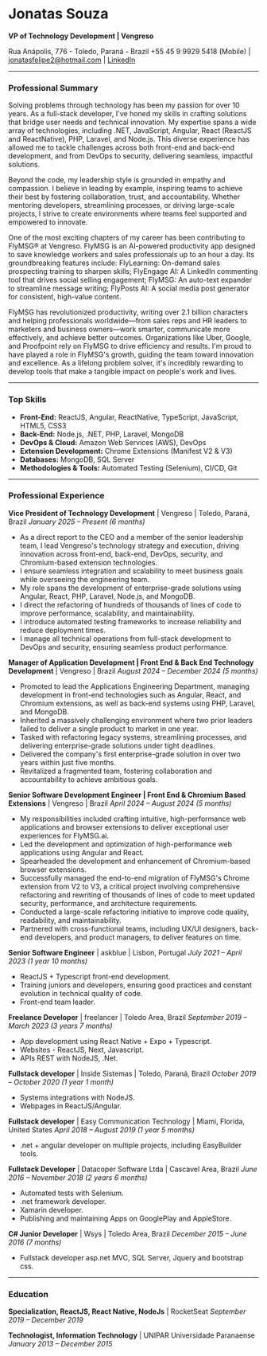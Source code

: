 # Jonatas Souza

**VP of Technology Development | Vengreso**

Rua Anápolis, 776 - Toledo, Paraná - Brazil
+55 45 9 9929 5418 (Mobile) | jonatasfelipe2@hotmail.com | [LinkedIn](http://www.linkedin.com/in/joonatassouza)

---

### Professional Summary

Solving problems through technology has been my passion for over 10 years. As a full-stack developer, I've honed my skills in crafting solutions that bridge user needs and technical innovation. My expertise spans a wide array of technologies, including .NET, JavaScript, Angular, React (ReactJS and ReactNative), PHP, Laravel, and Node.js. This diverse experience has allowed me to tackle challenges across both front-end and back-end development, and from DevOps to security, delivering seamless, impactful solutions.

Beyond the code, my leadership style is grounded in empathy and compassion. I believe in leading by example, inspiring teams to achieve their best by fostering collaboration, trust, and accountability. Whether mentoring developers, streamlining processes, or driving large-scale projects, I strive to create environments where teams feel supported and empowered to innovate.

One of the most exciting chapters of my career has been contributing to FlyMSG® at Vengreso. FlyMSG is an AI-powered productivity app designed to save knowledge workers and sales professionals up to an hour a day. Its groundbreaking features include: FlyLearning: On-demand sales prospecting training to sharpen skills; FlyEngage AI: A LinkedIn commenting tool that drives social selling engagement; FlyMSG: An auto-text expander to streamline message writing; FlyPosts AI: A social media post generator for consistent, high-value content.

FlyMSG has revolutionized productivity, writing over 2.1 billion characters and helping professionals worldwide—from sales reps and HR leaders to marketers and business owners—work smarter, communicate more effectively, and achieve better outcomes. Organizations like Uber, Google, and Proofpoint rely on FlyMSG to drive efficiency and results. I'm proud to have played a role in FlyMSG's growth, guiding the team toward innovation and excellence. As a lifelong problem solver, it's incredibly rewarding to develop tools that make a tangible impact on people's work and lives.

---

### Top Skills

- **Front-End:** ReactJS, Angular, ReactNative, TypeScript, JavaScript, HTML5, CSS3
- **Back-End:** Node.js, .NET, PHP, Laravel, MongoDB
- **DevOps & Cloud:** Amazon Web Services (AWS), DevOps
- **Extension Development:** Chrome Extensions (Manifest V2 & V3)
- **Databases:** MongoDB, SQL Server
- **Methodologies & Tools:** Automated Testing (Selenium), CI/CD, Git

---

### Professional Experience

**Vice President of Technology Development** | Vengreso | Toledo, Paraná, Brazil
_January 2025 – Present (6 months)_

- As a direct report to the CEO and a member of the senior leadership team, I lead Vengreso's technology strategy and execution, driving innovation across front-end, back-end, DevOps, security, and Chromium-based extension technologies.
- I ensure seamless integration and scalability to meet business goals while overseeing the engineering team.
- My role spans the development of enterprise-grade solutions using Angular, React, PHP, Laravel, Node.js, and MongoDB.
- I direct the refactoring of hundreds of thousands of lines of code to improve performance, scalability, and maintainability.
- I introduce automated testing frameworks to increase reliability and reduce deployment times.
- I manage all technical operations from full-stack development to DevOps and security, ensuring seamless product performance.

**Manager of Application Development | Front End & Back End Technology Development** | Vengreso | Brazil
_August 2024 – December 2024 (5 months)_

- Promoted to lead the Applications Engineering Department, managing development in front-end technologies such as Angular, React, and Chromium extensions, as well as back-end systems using PHP, Laravel, and MongoDB.
- Inherited a massively challenging environment where two prior leaders failed to deliver a single product to market in one year.
- Tasked with refactoring legacy systems, streamlining processes, and delivering enterprise-grade solutions under tight deadlines.
- Delivered the company's first enterprise-grade solution in over two years within just five months.
- Revitalized a fragmented team, fostering collaboration and accountability to achieve ambitious goals.

**Senior Software Development Engineer | Front End & Chromium Based Extensions** | Vengreso | Brazil
_April 2024 – August 2024 (5 months)_

- My responsibilities included crafting intuitive, high-performance web applications and browser extensions to deliver exceptional user experiences for FlyMSG.ai.
- Led the development and optimization of high-performance web applications using Angular and React.
- Spearheaded the development and enhancement of Chromium-based browser extensions.
- Successfully managed the end-to-end migration of FlyMSG's Chrome extension from V2 to V3, a critical project involving comprehensive refactoring and rewriting of thousands of lines of code to meet updated security, performance, and architecture requirements.
- Conducted a large-scale refactoring initiative to improve code quality, readability, and maintainability.
- Partnered with cross-functional teams, including UX/UI designers, back-end developers, and product managers, to deliver features on time.

**Senior Software Engineer** | askblue | Lisbon, Portugal
_July 2021 – April 2023 (1 year 10 months)_

- ReactJS + Typescript front-end development.
- Training juniors and developers, ensuring good practices and constant evolution in technical quality of code.
- Front-end team leader.

**Freelance Developer** | freelancer | Toledo Area, Brazil
_September 2019 – March 2023 (3 years 7 months)_

- App development using React Native + Expo + Typescript.
- Websites - ReactJS, Next, Javascript.
- APIs REST with NodeJS, .Net.

**Fullstack developer** | Inside Sistemas | Toledo, Paraná, Brazil
_October 2019 – October 2020 (1 year 1 month)_

- Systems integrations with NodeJS.
- Webpages in ReactJS/Angular.

**Fullstack developer** | Easy Communication Technology | Miami, Florida, United States
_April 2018 – August 2019 (1 year 5 months)_

- .net + angular developer on multiple projects, including EasyBuilder tools.

**Fullstack Developer** | Datacoper Software Ltda | Cascavel Area, Brazil
_June 2016 – November 2018 (2 years 6 months)_

- Automated tests with Selenium.
- .net framework developer.
- Xamarin developer.
- Publishing and maintaining Apps on GooglePlay and AppleStore.

**C# Junior Developer** | Wsys | Toledo Area, Brazil
_December 2015 – June 2016 (7 months)_

- Fullstack developer asp.net MVC, SQL Server, Jquery and bootstrap css.

---

### Education

**Specialization, ReactJS, React Native, NodeJs** | RocketSeat
_September 2019 – December 2019_

**Technologist, Information Technology** | UNIPAR Universidade Paranaense
_January 2013 – December 2015_
